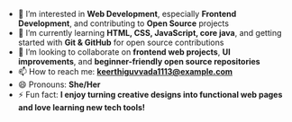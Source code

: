 - 👀 I’m interested in **Web Development**, especially **Frontend Development**, and contributing to **Open Source** projects
- 🌱 I’m currently learning **HTML, CSS, JavaScript, core java**, and getting started with **Git & GitHub** for open source contributions
- 💞️ I’m looking to collaborate on **frontend web projects**, **UI improvements**, and **beginner-friendly open source repositories**
- 📫 How to reach me: **keerthiguvvada1113@example.com** 
- 😄 Pronouns: **She/Her**
- ⚡ Fun fact: **I enjoy turning creative designs into functional web pages and love learning new tech tools!**



<!---
keerthi-Guvvada/keerthi-Guvvada is a ✨ special ✨ repository because its `README.md` (this file) appears on your GitHub profile.
You can click the Preview link to take a look at your changes.
--->
